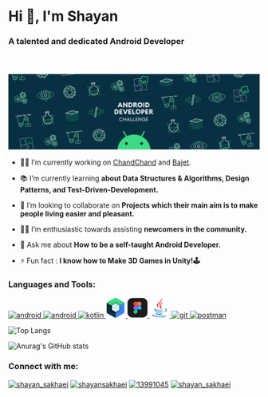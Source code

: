 <header>
  <h1 align="left">Hi 👋, I'm Shayan</h1>
  <h3 align="left">A talented and dedicated Android Developer</h3>
</header>

![](https://github.com/Shayan-Sakhaei/Shayan-Sakhaei/blob/main/Android_Developer_Challenge_2000_600.gif)

- 👷🏻 I’m currently working on [ChandChand](https://github.com/Shayan-Sakhaei/ChandChand) and [Bajet](https://cafebazaar.ir/app/ir.stts.bjt).

- 📚 I’m currently learning **about Data Structures & Algorithms, Design Patterns, and Test-Driven-Development.**

- 🤝 I’m looking to collaborate on **Projects which their main aim is to make people living easier and pleasant.**

- 👨‍🏫 I’m enthusiastic towards assisting **newcomers in the community.**

- 💬 Ask me about **How to be a self-taught Android Developer.**

- ⚡ Fun fact : **I know how to Make 3D Games in Unity!🕹️**

<h3 align="left">Languages and Tools:</h3>
<p align="left"> <a href="https://developer.android.com" target="_blank" rel="noreferrer"> <img src="https://developer.android.com/static/images/logos/android.svg" alt="android" width="40" height="40"/> </a>
<a href="https://developer.android.com/studio" target="_blank" rel="noreferrer"> <img src="https://developer.android.com/static/studio/images/new-studio-logo-1.png" alt="android" width="40" height="40"/> </a>
<a href="https://kotlinlang.org" target="_blank" rel="noreferrer"> <img src="https://developer.android.com/static/images/kotlin/kotlin-logo-color.svg" alt="kotlin" width="40" height="40"/> </a>
<a href="https://developer.android.com/jetpack/compose" target="_blank" rel="noreferrer"> <img src="https://github.com/Shayan-Sakhaei/Shayan-Sakhaei/blob/main/Compose_Logo.svg?raw=true" alt="kotlin" width="40" height="40"/> </a>
<a href="https://www.figma.com/" target="_blank" rel="noreferrer"> <img src="https://github.com/Shayan-Sakhaei/Shayan-Sakhaei/blob/main/Figma_Logo.svg?raw=true" alt="kotlin" width="40" height="40"/> </a>
<a href="https://www.java.com" target="_blank" rel="noreferrer"> <img src="https://raw.githubusercontent.com/devicons/devicon/master/icons/java/java-original.svg" alt="java" width="40" height="40"/> </a>
<a href="https://git-scm.com/" target="_blank" rel="noreferrer"> <img src="https://www.vectorlogo.zone/logos/git-scm/git-scm-icon.svg" alt="git" width="40" height="40"/> </a>
<a href="https://postman.com" target="_blank" rel="noreferrer"> <img src="https://www.vectorlogo.zone/logos/getpostman/getpostman-icon.svg" alt="postman" width="40" height="40"/> </a> </p>

![Top Langs](https://github-readme-stats.vercel.app/api/top-langs/?username=shayan-sakhaei&layout=compact)

![Anurag's GitHub stats](https://github-readme-stats.vercel.app/api?username=shayan-sakhaei&show_icons=true)


<h3 align="left">Connect with me:</h3>
<p align="left">
<a href="https://twitter.com/shayan_sakhaei" target="blank"><img align="center" src="https://raw.githubusercontent.com/rahuldkjain/github-profile-readme-generator/master/src/images/icons/Social/twitter.svg" alt="shayan_sakhaei" height="30" width="40" /></a>
<a href="https://linkedin.com/in/shayansakhaei" target="blank"><img align="center" src="https://raw.githubusercontent.com/rahuldkjain/github-profile-readme-generator/master/src/images/icons/Social/linked-in-alt.svg" alt="shayansakhaei" height="30" width="40" /></a>
<a href="https://stackoverflow.com/users/13991045" target="blank"><img align="center" src="https://raw.githubusercontent.com/rahuldkjain/github-profile-readme-generator/master/src/images/icons/Social/stack-overflow.svg" alt="13991045" height="30" width="40" /></a>
<a href="https://www.leetcode.com/shayan_sakhaei" target="blank"><img align="center" src="https://raw.githubusercontent.com/rahuldkjain/github-profile-readme-generator/master/src/images/icons/Social/leet-code.svg" alt="shayan_sakhaei" height="30" width="40" /></a>
</p>
